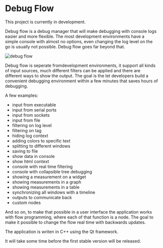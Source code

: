 # Debug Flow
This project is currently in development.

Debug flow is a debug manager that will make debugging with console logs easier and more flexible.
The most development environments have a simple console with almost no options, even changing the log level on the go is usually not possible. Debug flow goes far beyond that.

![debug flow](https://github.com/r-schouten/debug-flow/blob/master/images/debug_flow_capture2.JPG)

Debug flow is seperate fromdevelopment environments, it support all kinds of input sources, much different filters can be applied and there are different ways to show the output. The goal is the let developers build a convenient debugging environment within a few minutes that saves  hours of debugging.

A few examples:
- input from executable
- input from serial ports
- input from sockets
- input from file
- filtering on log level
- filtering on tag
- hiding log context
- adding colors to specific text
- splitting to different windows
- saving to file
- show data in console
- show html context
- console with real time filtering
- console with collapsible tree debugging
- showing a measurement on a widget
- showing measurements in a graph
- showing measurements in a table
- synchronizing all windows with a timeline
- outputs to communicate back
- custom nodes

And so on, to make that possible in a user interface the application works with flow programming, where each of that function is a node. The goal to make it possible to change the flow real time with backwards updates.

The application is writen in C++ using the Qt framework.

It will take some time before the first stable version will be released.
